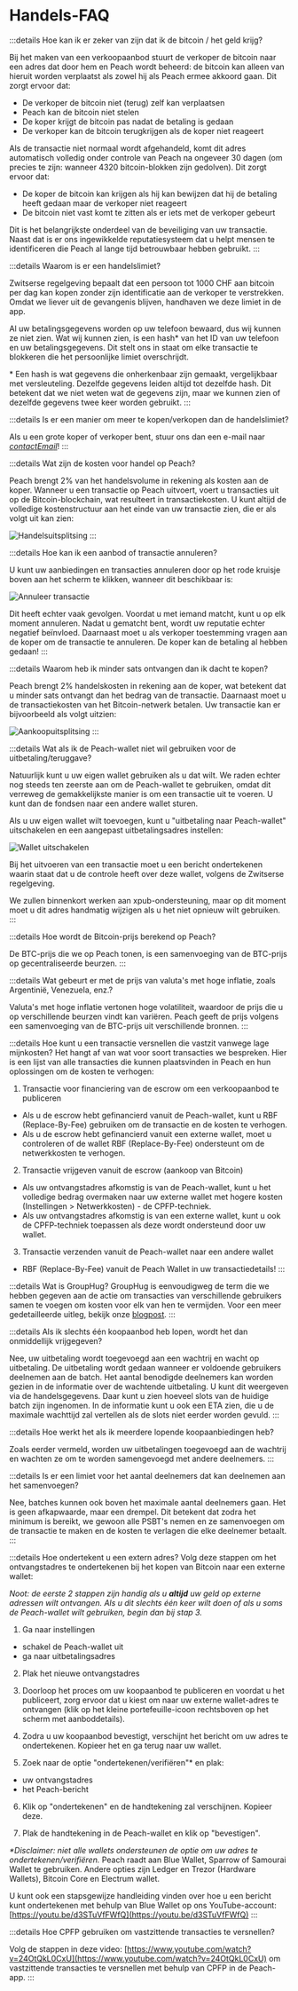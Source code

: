 # Handels-FAQ

:::details Hoe kan ik er zeker van zijn dat ik de bitcoin / het geld krijg?

Bij het maken van een verkoopaanbod stuurt de verkoper de bitcoin naar een adres dat door hem en Peach wordt beheerd: de bitcoin kan alleen van hieruit worden verplaatst als zowel hij als Peach ermee akkoord gaan. Dit zorgt ervoor dat:

- De verkoper de bitcoin niet (terug) zelf kan verplaatsen
- Peach kan de bitcoin niet stelen
- De koper krijgt de bitcoin pas nadat de betaling is gedaan
- De verkoper kan de bitcoin terugkrijgen als de koper niet reageert

Als de transactie niet normaal wordt afgehandeld, komt dit adres automatisch volledig onder controle van Peach na ongeveer 30 dagen (om precies te zijn: wanneer 4320 bitcoin-blokken zijn gedolven). Dit zorgt ervoor dat:

- De koper de bitcoin kan krijgen als hij kan bewijzen dat hij de betaling heeft gedaan maar de verkoper niet reageert
- De bitcoin niet vast komt te zitten als er iets met de verkoper gebeurt

Dit is het belangrijkste onderdeel van de beveiliging van uw transactie. Naast dat is er ons ingewikkelde reputatiesysteem dat u helpt mensen te identificeren die Peach al lange tijd betrouwbaar hebben gebruikt.
:::

:::details Waarom is er een handelslimiet?

Zwitserse regelgeving bepaalt dat een persoon tot 1000 CHF aan bitcoin per dag kan kopen zonder zijn identificatie aan de verkoper te verstrekken. Omdat we liever uit de gevangenis blijven, handhaven we deze limiet in de app.

Al uw betalingsgegevens worden op uw telefoon bewaard, dus wij kunnen ze niet zien. Wat wij kunnen zien, is een hash\* van het ID van uw telefoon en uw betalingsgegevens. Dit stelt ons in staat om elke transactie te blokkeren die het persoonlijke limiet overschrijdt.

\* Een hash is wat gegevens die onherkenbaar zijn gemaakt, vergelijkbaar met versleuteling. Dezelfde gegevens leiden altijd tot dezelfde hash. Dit betekent dat we niet weten wat de gegevens zijn, maar we kunnen zien of dezelfde gegevens twee keer worden gebruikt.
:::

:::details Is er een manier om meer te kopen/verkopen dan de handelslimiet?

Als u een grote koper of verkoper bent, stuur ons dan een e-mail naar [$contactEmail$](mailto:$contactEmail$)!
:::

:::details Wat zijn de kosten voor handel op Peach?

Peach brengt 2% van het handelsvolume in rekening als kosten aan de koper. Wanneer u een transactie op Peach uitvoert, voert u transacties uit op de Bitcoin-blockchain, wat resulteert in transactiekosten. U kunt altijd de volledige kostenstructuur aan het einde van uw transactie zien, die er als volgt uit kan zien:

![Handelsuitsplitsing](/img/faq/trading/TradeBreakdowns.png)
:::

:::details Hoe kan ik een aanbod of transactie annuleren?

U kunt uw aanbiedingen en transacties annuleren door op het rode kruisje boven aan het scherm te klikken, wanneer dit beschikbaar is:

![Annuleer transactie](/img/faq/trading/cancel.png)

Dit heeft echter vaak gevolgen. Voordat u met iemand matcht, kunt u op elk moment annuleren. Nadat u gematcht bent, wordt uw reputatie echter negatief beïnvloed. Daarnaast moet u als verkoper toestemming vragen aan de koper om de transactie te annuleren. De koper kan de betaling al hebben gedaan!
:::

:::details Waarom heb ik minder sats ontvangen dan ik dacht te kopen?

Peach brengt 2% handelskosten in rekening aan de koper, wat betekent dat u minder sats ontvangt dan het bedrag van de transactie. Daarnaast moet u de transactiekosten van het Bitcoin-netwerk betalen. Uw transactie kan er bijvoorbeeld als volgt uitzien:

![Aankoopuitsplitsing](/img/faq/trading/TradeBreakdownBuy.png)
:::

:::details Wat als ik de Peach-wallet niet wil gebruiken voor de uitbetaling/teruggave?

Natuurlijk kunt u uw eigen wallet gebruiken als u dat wilt. We raden echter nog steeds ten zeerste aan om de Peach-wallet te gebruiken, omdat dit verreweg de gemakkelijkste manier is om een transactie uit te voeren. U kunt dan de fondsen naar een andere wallet sturen.

Als u uw eigen wallet wilt toevoegen, kunt u "uitbetaling naar Peach-wallet" uitschakelen en een aangepast uitbetalingsadres instellen:

![Wallet uitschakelen](/img/faq/trading/disablewallet.png)

Bij het uitvoeren van een transactie moet u een bericht ondertekenen waarin staat dat u de controle heeft over deze wallet, volgens de Zwitserse regelgeving.

We zullen binnenkort werken aan xpub-ondersteuning, maar op dit moment moet u dit adres handmatig wijzigen als u het niet opnieuw wilt gebruiken.
:::

:::details Hoe wordt de Bitcoin-prijs berekend op Peach?

De BTC-prijs die we op Peach tonen, is een samenvoeging van de BTC-prijs op gecentraliseerde beurzen.
:::

:::details Wat gebeurt er met de prijs van valuta's met hoge inflatie, zoals Argentinië, Venezuela, enz.?

Valuta's met hoge inflatie vertonen hoge volatiliteit, waardoor de prijs die u op verschillende beurzen vindt kan variëren. Peach geeft de prijs volgens een samenvoeging van de BTC-prijs uit verschillende bronnen.
:::

:::details Hoe kunt u een transactie versnellen die vastzit vanwege lage mijnkosten?
Het hangt af van wat voor soort transacties we bespreken. Hier is een lijst van alle transacties die kunnen plaatsvinden in Peach en hun oplossingen om de kosten te verhogen:

1. Transactie voor financiering van de escrow om een verkoopaanbod te publiceren
- Als u de escrow hebt gefinancierd vanuit de Peach-wallet, kunt u RBF (Replace-By-Fee) gebruiken om de transactie en de kosten te verhogen.
- Als u de escrow hebt gefinancierd vanuit een externe wallet, moet u controleren of de wallet RBF (Replace-By-Fee) ondersteunt om de netwerkkosten te verhogen.

2. Transactie vrijgeven vanuit de escrow (aankoop van Bitcoin)
- Als uw ontvangstadres afkomstig is van de Peach-wallet, kunt u het volledige bedrag overmaken naar uw externe wallet met hogere kosten (Instellingen > Netwerkkosten) - de CPFP-techniek.
- Als uw ontvangstadres afkomstig is van een externe wallet, kunt u ook de CPFP-techniek toepassen als deze wordt ondersteund door uw wallet.

3. Transactie verzenden vanuit de Peach-wallet naar een andere wallet
- RBF (Replace-By-Fee) vanuit de Peach Wallet in uw transactiedetails!
:::

:::details Wat is GroupHug?
GroupHug is eenvoudigweg de term die we hebben gegeven aan de actie om transacties van verschillende gebruikers samen te voegen om kosten voor elk van hen te vermijden. Voor een meer gedetailleerde uitleg, bekijk onze [blogpost](https://peachbitcoin.com/blog/group-hug).
:::

:::details Als ik slechts één koopaanbod heb lopen, wordt het dan onmiddellijk vrijgegeven?

Nee, uw uitbetaling wordt toegevoegd aan een wachtrij en wacht op uitbetaling. De uitbetaling wordt gedaan wanneer er voldoende gebruikers deelnemen aan de batch. Het aantal benodigde deelnemers kan worden gezien in de informatie over de wachtende uitbetaling. U kunt dit weergeven via de handelsgegevens.
Daar kunt u zien hoeveel slots van de huidige batch zijn ingenomen. In de informatie kunt u ook een ETA zien, die u de maximale wachttijd zal vertellen als de slots niet eerder worden gevuld.
:::

:::details Hoe werkt het als ik meerdere lopende koopaanbiedingen heb?

Zoals eerder vermeld, worden uw uitbetalingen toegevoegd aan de wachtrij en wachten ze om te worden samengevoegd met andere deelnemers.
:::

:::details Is er een limiet voor het aantal deelnemers dat kan deelnemen aan het samenvoegen?

Nee, batches kunnen ook boven het maximale aantal deelnemers gaan. Het is geen afkapwaarde, maar een drempel. Dit betekent dat zodra het minimum is bereikt, we gewoon alle PSBT's nemen en ze samenvoegen om de transactie te maken en de kosten te verlagen die elke deelnemer betaalt.
:::

:::details Hoe ondertekent u een extern adres?
Volg deze stappen om het ontvangstadres te ondertekenen bij het kopen van Bitcoin naar een externe wallet:

_Noot: de eerste 2 stappen zijn handig als u **altijd** uw geld op externe adressen wilt ontvangen. Als u dit slechts één keer wilt doen of als u soms de Peach-wallet wilt gebruiken, begin dan bij stap 3._

1. Ga naar instellingen
  - schakel de Peach-wallet uit
  - ga naar uitbetalingsadres

2. Plak het nieuwe ontvangstadres

3. Doorloop het proces om uw koopaanbod te publiceren en voordat u het publiceert, zorg ervoor dat u kiest om naar uw externe wallet-adres te ontvangen (klik op het kleine portefeuille-icoon rechtsboven op het scherm met aanboddetails).

4. Zodra u uw koopaanbod bevestigt, verschijnt het bericht om uw adres te ondertekenen. Kopieer het en ga terug naar uw wallet.

5. Zoek naar de optie "ondertekenen/verifiëren"* en plak:
  - uw ontvangstadres
  - het Peach-bericht

6. Klik op "ondertekenen" en de handtekening zal verschijnen. Kopieer deze.

7. Plak de handtekening in de Peach-wallet en klik op "bevestigen".

_*Disclaimer: niet alle wallets ondersteunen de optie om uw adres te ondertekenen/verifiëren._ Peach raadt aan Blue Wallet, Sparrow of Samourai Wallet te gebruiken. Andere opties zijn Ledger en Trezor (Hardware Wallets), Bitcoin Core en Electrum wallet.

U kunt ook een stapsgewijze handleiding vinden over hoe u een bericht kunt ondertekenen met behulp van Blue Wallet op ons YouTube-account: [https://youtu.be/d3STuVfFWfQ](https://youtu.be/d3STuVfFWfQ)
:::

:::details Hoe CPFP gebruiken om vastzittende transacties te versnellen?

Volg de stappen in deze video: [https://www.youtube.com/watch?v=24OtQkL0CxU](https://www.youtube.com/watch?v=24OtQkL0CxU) om vastzittende transacties te versnellen met behulp van CPFP in de Peach-app.
:::
